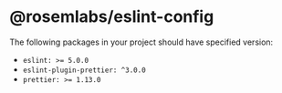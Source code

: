 # @rosemlabs/eslint-config

The following packages in your project should have specified version:
- `eslint: >= 5.0.0`
- `eslint-plugin-prettier: ^3.0.0`
- `prettier: >= 1.13.0`
